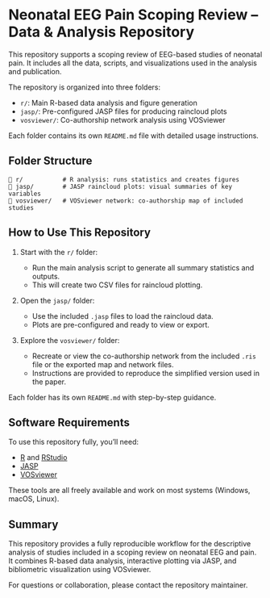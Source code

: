 
# Neonatal EEG Pain Scoping Review – Data & Analysis Repository

This repository supports a scoping review of EEG-based studies of neonatal pain. It includes all the data, scripts, and visualizations used in the analysis and publication.

The repository is organized into three folders:
- `r/`: Main R-based data analysis and figure generation
- `jasp/`: Pre-configured JASP files for producing raincloud plots
- `vosviewer/`: Co-authorship network analysis using VOSviewer

Each folder contains its own `README.md` file with detailed usage instructions.

## Folder Structure

```
📁 r/           # R analysis: runs statistics and creates figures
📁 jasp/        # JASP raincloud plots: visual summaries of key variables
📁 vosviewer/   # VOSviewer network: co-authorship map of included studies
```

## How to Use This Repository

1. Start with the `r/` folder:
   - Run the main analysis script to generate all summary statistics and outputs.
   - This will create two CSV files for raincloud plotting.

2. Open the `jasp/` folder:
   - Use the included `.jasp` files to load the raincloud data.
   - Plots are pre-configured and ready to view or export.

3. Explore the `vosviewer/` folder:
   - Recreate or view the co-authorship network from the included `.ris` file or the exported map and network files.
   - Instructions are provided to reproduce the simplified version used in the paper.

Each folder has its own `README.md` with step-by-step guidance.

## Software Requirements

To use this repository fully, you’ll need:

- [R](https://www.r-project.org/) and [RStudio](https://posit.co/downloads/)  
- [JASP](https://jasp-stats.org/)  
- [VOSviewer](https://www.vosviewer.com/)

These tools are all freely available and work on most systems (Windows, macOS, Linux).

## Summary

This repository provides a fully reproducible workflow for the descriptive analysis of studies included in a scoping review on neonatal EEG and pain. It combines R-based data analysis, interactive plotting via JASP, and bibliometric visualization using VOSviewer.

For questions or collaboration, please contact the repository maintainer.
